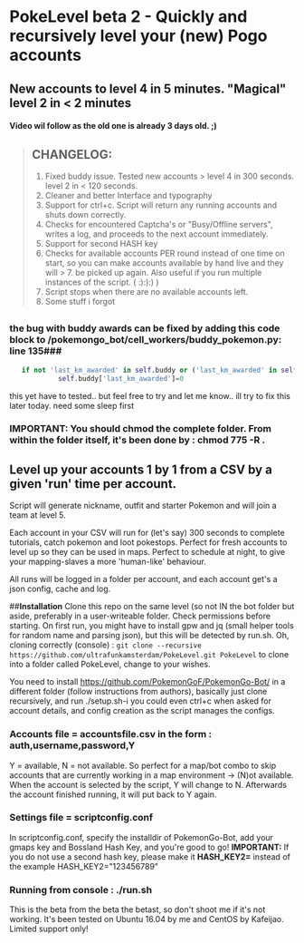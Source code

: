 # **PokeLevel beta 2 - Quickly and recursively level your (new) Pogo accounts**  #
## New accounts to level 4 in 5 minutes. "Magical" level 2 in < 2 minutes  ##

#### Video wil follow as the old one is already 3 days old. ;)

> ## CHANGELOG:
> 1. Fixed buddy issue. Tested new accounts > level 4 in 300 seconds. level 2 in < 120 seconds.
> 2. Cleaner and better Interface and typography
> 3. Support for ctrl+c. Script will return any running accounts and shuts down correctly.
> 4. Checks for encountered Captcha's or "Busy/Offline servers", writes a log, and proceeds to the next account immediately.
> 5. Support for second HASH key
> 6. Checks for available accounts PER round instead of one time on start, so you can make accounts available by hand live and they will > 7. be picked up again. Also useful if you run multiple instances of the script. (  :):):)  )
> 8. Script stops when there are no available accounts left.
> 9. Some stuff i forgot
##

### the bug with buddy awards can be fixed by adding this code block to /pokemongo_bot/cell_workers/buddy_pokemon.py: line 135###

```python
   if not 'last_km_awarded' in self.buddy or ('last_km_awarded' in self.buddy and not isinstance(self.buddy['last_km_awarded'],int)):
            self.buddy['last_km_awarded']=0
```
            
this yet have to tested.. but feel free to try and let me know.. ill try to fix this later today. need some sleep first

### IMPORTANT: You should chmod the complete folder. From within the folder itself, it's been done by : chmod 775 -R .

## Level up your accounts 1 by 1 from a CSV by a given 'run' time per account.

Script will generate nickname, outfit and starter Pokemon and will join a team at level 5.

Each account in your CSV will run for (let's say) 300 seconds to complete tutorials, catch pokemon and loot pokestops.
Perfect for fresh accounts to level up so they can be used in maps.
Perfect to schedule at night, to give your mapping-slaves a more 'human-like' behaviour.

All runs will be logged in a folder per account, and each account get's a json config, cache and log.

##**Installation**
Clone this repo on the same level (so not IN the bot folder but aside, preferably in a user-writeable folder. Check permissions before starting. On first run, you might have to install gpw and jq (small helper tools for random name and parsing json), but this will be detected by run.sh.
Oh, cloning correctly (console) : `git clone --recursive https://github.com/ultrafunkamsterdam/PokeLevel.git PokeLevel` to clone into a folder called PokeLevel, change to your wishes.

You need to install https://github.com/PokemonGoF/PokemonGo-Bot/ in a different folder (follow instructions from authors), basically just clone recursively, and run ./setup.sh-i 
you could even ctrl+c when asked for account details, and config creation as the script manages the configs.

### Accounts file = accountsfile.csv  in the form : auth,username,password,Y
Y = available, N = not available. 
So perfect for a map/bot combo to skip accounts that are currently working in a map environment -> (N)ot available. When the account is selected by the script, Y will change to N. Afterwards the account finished running, it will put back to Y again.
### Settings file = scriptconfig.conf
In scriptconfig.conf, specify the installdir of PokemonGo-Bot, add your gmaps key and Bossland Hash Key, and you're good to go!
**IMPORTANT:** If you do not use a second hash key, please make it **HASH_KEY2=** instead of the example HASH_KEY2="123456789"
### Running from console :   ./run.sh 

This is the beta from the beta the betast, so don't shoot me if it's not working. It's been tested on Ubuntu 16.04 by me and CentOS by Kafeijao. Limited support only!
